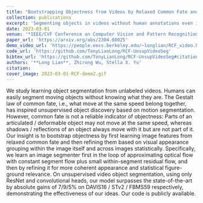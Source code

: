 ```yaml
---
title: "Bootstrapping Objectness from Videos by Relaxed Common Fate and Visual Grouping"
collection: publications
excerpt: 'Segmenting objects in videos without human annotations even in pretraining.'
date: 2023-03-01
venue: '*IEEE/CVF Conference on Computer Vision and Pattern Recognition* (CVPR), 2023'
paper_url: 'https://arxiv.org/abs/2304.08025'
demo_video_url: 'https://people.eecs.berkeley.edu/~longlian/RCF_video.html'
code_url: 'https://github.com/TonyLianLong/RCF-UnsupVideoSeg'
bibtex_url: 'https://github.com/TonyLianLong/RCF-UnsupVideoSeg#citation'
authors: '**Long Lian**, Zhirong Wu, Stella X. Yu'
citation:
cover_image: 2023-03-01-RCF-demo2.gif
---
```

We study learning object segmentation from unlabeled videos. Humans can easily segment moving objects without knowing what they are. The Gestalt law of common fate, i.e., what move at the same speed belong together, has inspired unsupervised object discovery based on motion segmentation. However, common fate is not a reliable indicator of objectness: Parts of an articulated / deformable object may not move at the same speed, whereas shadows / reflections of an object always move with it but are not part of it. Our insight is to bootstrap objectness by first learning image features from relaxed common fate and then refining them based on visual appearance grouping within the image itself and across images statistically. Specifically, we learn an image segmenter first in the loop of approximating optical flow with constant segment flow plus small within-segment residual flow, and then by refining it for more coherent appearance and statistical figure-ground relevance. On unsupervised video object segmentation, using only ResNet and convolutional heads, our model surpasses the state-of-the-art by absolute gains of 7/9/5% on DAVIS16 / STv2 / FBMS59 respectively, demonstrating the effectiveness of our ideas. Our code is publicly available.

